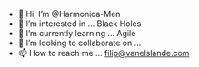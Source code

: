 - 👋 Hi, I’m @Harmonica-Men
- 👀 I’m interested in ... Black Holes
- 🌱 I’m currently learning ... Agile
- 💞️ I’m looking to collaborate on ... 
- 📫 How to reach me ... filip@vanelslande.com

<!---
Harmonica-Men/Harmonica-Men is a ✨ special ✨ repository because its `README.md` (this file) appears on your GitHub profile.
You can click the Preview link to take a look at your changes.
--->

